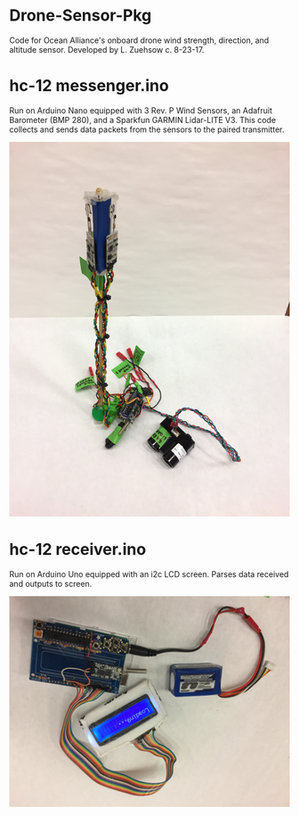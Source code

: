 # Drone-Sensor-Pkg
Code for Ocean Alliance's onboard drone wind strength, direction, and altitude sensor.
Developed by L. Zuehsow c. 8-23-17.


# hc-12 messenger.ino
Run on Arduino Nano equipped with 3 Rev. P Wind Sensors, an Adafruit Barometer (BMP 280), and a Sparkfun GARMIN Lidar-LITE V3. This code collects and sends data packets from the sensors to the paired transmitter.

![wind](https://github.com/Oktober13/Drone-Sensor-Pkg/blob/ima/images/IMG_5803.JPG)

# hc-12 receiver.ino
Run on Arduino Uno equipped with an i2c LCD screen. Parses data received and outputs to screen.

![receiver](https://github.com/Oktober13/Drone-Sensor-Pkg/blob/ima/images/IMG_5809.JPG)

